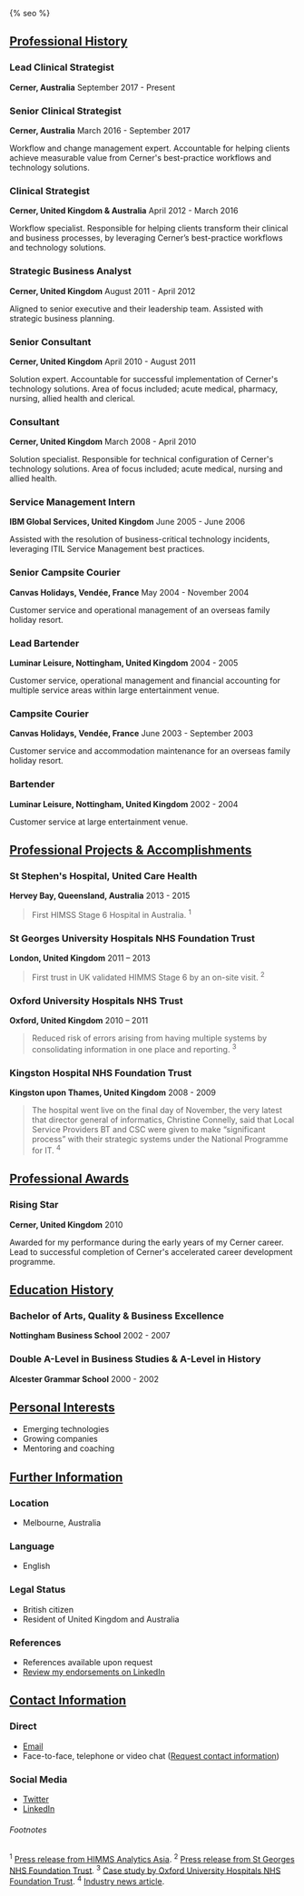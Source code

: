 {% seo %}

## [Professional History](#professionalhistory)

### Lead Clinical Strategist
**Cerner, Australia**
September 2017 - Present

### Senior Clinical Strategist
**Cerner, Australia**
March 2016 - September 2017

Workflow and change management expert. Accountable for helping clients achieve measurable value from Cerner's best-practice workflows and technology solutions.

### Clinical Strategist
**Cerner, United Kingdom & Australia**
April 2012 - March 2016

Workflow specialist. Responsible for helping clients transform their clinical and business processes, by leveraging Cerner’s best-practice workflows and technology solutions.

### Strategic Business Analyst
**Cerner, United Kingdom**
August 2011 - April 2012

Aligned to senior executive and their leadership team. Assisted with strategic business planning.

### Senior Consultant
**Cerner, United Kingdom**
April 2010 - August 2011

Solution expert. Accountable for successful implementation of Cerner's technology solutions. Area of focus included; acute medical, pharmacy, nursing, allied health and clerical.

###  Consultant
**Cerner, United Kingdom**
March 2008 - April 2010

Solution specialist. Responsible for technical configuration of Cerner's technology solutions. Area of focus included; acute medical, nursing and allied health.

### Service Management Intern
**IBM Global Services, United Kingdom**
June 2005 - June 2006

Assisted with the resolution of business-critical technology incidents, leveraging ITIL Service Management best practices.

### Senior Campsite Courier
**Canvas Holidays, Vendée, France**
May 2004 - November 2004

Customer service and operational management of an overseas family holiday resort.

### Lead Bartender
**Luminar Leisure, Nottingham, United Kingdom**
2004 - 2005

Customer service, operational management and financial accounting for multiple service areas within large entertainment venue.

### Campsite Courier
**Canvas Holidays, Vendée, France**
June 2003 - September 2003

Customer service and accommodation maintenance for an overseas family holiday resort.

### Bartender
**Luminar Leisure, Nottingham, United Kingdom**
2002 - 2004

Customer service at large entertainment venue.

## [Professional Projects & Accomplishments](#projectsalaccomplishments)

### St Stephen's Hospital, United Care Health
**Hervey Bay, Queensland, Australia**
2013 - 2015

>  First HIMSS Stage 6 Hospital in Australia. <sup>1

### St Georges University Hospitals NHS Foundation Trust
**London, United Kingdom**
2011 – 2013

> First trust in UK validated HIMMS Stage 6 by an on-site visit. <sup>2

### Oxford University Hospitals NHS Trust
**Oxford, United Kingdom**
2010 – 2011

> Reduced risk of errors arising from having multiple systems by consolidating information in one place and reporting. <sup>3

### Kingston Hospital NHS Foundation Trust
**Kingston upon Thames, United Kingdom**
2008 - 2009

> The hospital went live on the final day of November, the very latest that director general of informatics, Christine Connelly, said that Local Service Providers BT and CSC were given to make “significant process” with their strategic systems under the National Programme for IT. <sup>4

## [Professional Awards](#professionalawards)

### Rising Star
**Cerner, United Kingdom**
2010

Awarded for my performance during the early years of my Cerner career. Lead to successful completion of Cerner's accelerated career development programme.

## [Education History](#educationalhistory)

### Bachelor of Arts, Quality & Business Excellence
**Nottingham Business School**
2002 - 2007

### Double A-Level in Business Studies &  A-Level in History
**Alcester Grammar School**
2000 - 2002

## [Personal Interests](#personalinterests)

- Emerging technologies
- Growing companies
- Mentoring and coaching

## [Further Information](#furtherinformation)

### Location

- Melbourne, Australia

### Language

- English

### Legal Status

- British citizen
- Resident of United Kingdom and Australia

### References

- References available upon request
- [Review my endorsements on LinkedIn](https://www.linkedin.com/in/dalecraigwright/)

## [Contact Information](#contactinformation)

### Direct

- [Email](mailto:dale@dalewright.com)
- Face-to-face, telephone or video chat ([Request contact information](mailto:dale@dalewright.com))

### Social Media

- [Twitter](https://www.twitter.com/dalecraigwright)
- [LinkedIn](https://linkedin.com/in/dalecraigwright)

###### Footnotes

<sup>1</sup> [Press release from HIMMS Analytics Asia](http://www.himssanalyticsasia.org/about/pressRoom-pressrelease19.asp).
<sup>2</sup> [Press release from St Georges NHS Foundation Trust](https://www.stgeorges.nhs.uk/newsitem/st-georges-receives-national-accreditation-himss-stage-6/).
<sup>3</sup> [Case study by Oxford University Hospitals NHS Foundation Trust](http://www.ouh.nhs.uk/patient-guide/documents/epr-case-study.pdf).
<sup>4</sup> [Industry news article](https://www.digitalhealth.net/2009/12/kingston-hits-go-live-date-with-cerner/).
